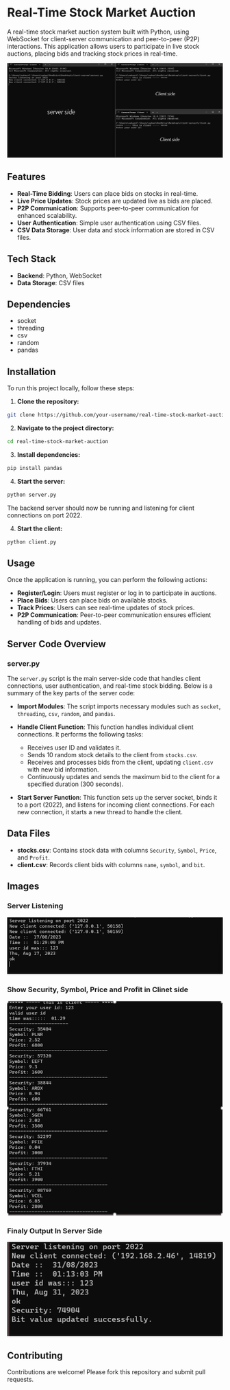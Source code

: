 # Real-Time Stock Market Auction

A real-time stock market auction system built with Python, using WebSocket for client-server communication and peer-to-peer (P2P) interactions. This application allows users to participate in live stock auctions, placing bids and tracking stock prices in real-time.

![main image](https://github.com/sahan026/images/blob/main/portfolio1.png)

## Features

- **Real-Time Bidding**: Users can place bids on stocks in real-time.
- **Live Price Updates**: Stock prices are updated live as bids are placed.
- **P2P Communication**: Supports peer-to-peer communication for enhanced scalability.
- **User Authentication**: Simple user authentication using CSV files.
- **CSV Data Storage**: User data and stock information are stored in CSV files.

## Tech Stack

- **Backend**: Python, WebSocket
- **Data Storage**: CSV files

## Dependencies

- socket
- threading
- csv
- random
- pandas

## Installation

To run this project locally, follow these steps:

1. **Clone the repository:**

```bash
git clone https://github.com/your-username/real-time-stock-market-auction.git
```

2. **Navigate to the project directory:**

```bash
cd real-time-stock-market-auction
```

3. **Install dependencies:**

```bash
pip install pandas
```

4. **Start the server:**

```bash
python server.py
```
The backend server should now be running and listening for client connections on port 2022.

4. **Start the client:**

```bash
python client.py
```

## Usage

Once the application is running, you can perform the following actions:

- **Register/Login**: Users must register or log in to participate in auctions.
- **Place Bids**: Users can place bids on available stocks.
- **Track Prices**: Users can see real-time updates of stock prices.
- **P2P Communication**: Peer-to-peer communication ensures efficient handling of bids and updates.

## Server Code Overview

### server.py

The `server.py` script is the main server-side code that handles client connections, user authentication, and real-time stock bidding. Below is a summary of the key parts of the server code:

- **Import Modules**: The script imports necessary modules such as `socket`, `threading`, `csv`, `random`, and `pandas`.

- **Handle Client Function**: This function handles individual client connections. It performs the following tasks:
  - Receives user ID and validates it.
  - Sends 10 random stock details to the client from `stocks.csv`.
  - Receives and processes bids from the client, updating `client.csv` with new bid information.
  - Continuously updates and sends the maximum bid to the client for a specified duration (300 seconds).

- **Start Server Function**: This function sets up the server socket, binds it to a port (2022), and listens for incoming client connections. For each new connection, it starts a new thread to handle the client.


## Data Files

- **stocks.csv**: Contains stock data with columns `Security`, `Symbol`, `Price`, and `Profit`.
- **client.csv**: Records client bids with columns `name`, `symbol`, and `bit`.

## Images

### Server Listening

![Server Listening](https://github.com/sahan026/images/blob/main/portfolio4.png)

### Show Security, Symbol, Price and Profit in Clinet side

![Client Connection](https://github.com/sahan026/images/blob/main/portfolio5.png)

### Finaly Output In Server Side

![Final OutPut](https://github.com/sahan026/images/blob/main/portfolio2.png)

## Contributing

Contributions are welcome! Please fork this repository and submit pull requests.
